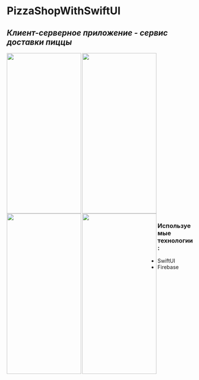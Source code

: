 # PizzaShopWithSwiftUI

## _Клиент-серверное приложение - сервис доставки пиццы_  

<p>
<img align="left" width="200" height="433" src="https://user-images.githubusercontent.com/73827426/174485476-242d8502-1910-47f0-82cc-4dc2bcdfa0b9.png">
    <img align="center" width="200" height="433" src="https://user-images.githubusercontent.com/73827426/174485494-9105e8d2-8926-451b-bb1c-b16b3572e249.png"> 
    <img align="left" width="200" height="433" src="https://user-images.githubusercontent.com/73827426/174485502-6099a271-4061-4b5c-b3fc-33b2049962d3.png">
    <img align="left" width="200" height="433" src="https://user-images.githubusercontent.com/73827426/174485504-4d846f92-05d8-4ac9-96df-228eefe4d5cf.png">
</p>




<p>
    
### Используемые технологии:  
  
- SwiftUI
- Firebase
</p>
